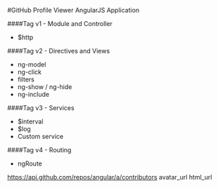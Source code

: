 #GitHub Profile Viewer AngularJS Application

####Tag v1 - Module and Controller
* $http

####Tag v2 - Directives and Views
* ng-model
* ng-click
* filters
* ng-show / ng-hide
* ng-include

####Tag v3 - Services
* $interval
* $log
* Custom service

####Tag v4 - Routing
* ngRoute



https://api.github.com/repos/angular/a/contributors
avatar_url
html_url
